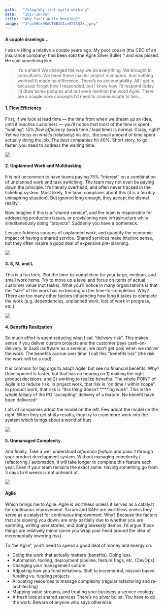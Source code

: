 ```yaml
---
path:	"/blog/why-isnt-agile-working"
date:	"2017-10-05"
title:	"Why Isn’t Agile Working?"
image:	"1*uv5Ehx9KnUT6B3O1ieGY1A@2x.jpeg"
---
```


#### A couple drawings…

I was visiting a relative a couple years ago. My poor cousin (the CEO of an insurance company) had been sold the Agile Silver Bullet ™ and was pissed. He said something like:


> It’s a sham! We changed the way we do everything. We brought in consultants. We hired these master project managers. And nothing worked! It made no difference. There’s no accountability. All I get is excusesI forget how I responded, but I know how I’d respond today. I’d draw some pictures and not even mention the word Agile. There are a couple core concepts I’d need to communicate to him….

#### 1. Flow Efficiency

First, if we look at lead time — the time from when we dream up an idea, until it reaches customers — you’ll notice that most of the time is spent “waiting”. 15% *flow efficiency* (work time / lead time) is normal. Crazy, right? Yet we focus on what’s (relatively) visible…the small amount of time spent actually doing the job. The *best* companies hit 40%. Short story, to go faster, you need to address the waiting time.

![](/images/1*uv5Ehx9KnUT6B3O1ieGY1A@2x.jpeg)

#### 2. Unplanned Work and Multitasking

It is not uncommon to have teams paying 75% “interest” on a combination of unplanned work and task switching. The team may not even be paying down the principle. It’s literally overhead, and often never tracked in the ticketing system. Most likely, the team complains about this (it is a terribly uninspiring situation). But ignored long enough, they accept the dismal reality.

Now imagine if this is a “shared service”, and the team is responsible for addressing production issues, or provisioning new infrastructure while simultaneously doing “projects”. Suddenly you have a bottleneck.

Lesson: Address sources of unplanned work, and quantify the economic impact of having a shared service. Shared services make intuitive sense, but they often inspire a good deal of expensive pre-planning.

![](/images/1*c0S7FZCmO-k74oB58nxgww@2x.jpeg)

#### 3. S, M, and L

This is a fun trick. Plot the time-to-completion for your large, medium, and small work items. Try to move up a level and focus on items of actual customer value (not tasks). What you’ll notice in many organizations is that the “size” of the work has no bearing on the time-to-completion. Why? There are too many other factors influencing how long it takes to complete the work (e.g. dependencies, unplanned work, lots of work in progress, etc.)

![](/images/1*didlj2AajPneLPsNMNUwnA@2x.jpeg)

#### 4. Benefits Realization

So much effort is spent reducing what I call “delivery risk”. This makes sense if you deliver custom projects and the customer pays cash-on-delivery. In SaaS (software as a service), we don’t get paid when we deliver the work. The benefits accrue over time. I call this “benefits risk” (the risk the work will be a dud).

It is common for big orgs to adopt Agile, but see no financial benefits. Why? Development is faster, but that has no bearing on 1) making the right product decisions, and 2) working to realize benefits. The whole POINT of Agile is to reduce risk. In project work, that risk is “on time / within scope”. In product work, that risk is “this thing doesn’t ****ing work”. This is the whole fallacy of the PO “accepting” delivery of a feature. No benefit have been delivered!

Lots of companies adopt the model on the left. Few adopt the model on the right. When they get shitty results, they try to cram more work into the system which brings about a world of hurt.

![](/images/1*xR34WYhjH6OvXhCLO4nS2Q@2x.jpeg)

#### 5. Unmanaged Complexity

And finally. Take a well understood *reference feature* and pass it through your product development system. Without managing complexity / refactoring / automation, it will take longer to complete this feature each year. Even if your team remains the exact same. Having something go from 3 days to 6 weeks is not unheard of.

![](/images/1*MAkcdBoUiAiZSmVuqE83HA@2x.jpeg)

#### Agile

Which brings me to Agile. Agile is worthless unless it serves as a catalyst for continuous improvement. Scrum and SAFe are worthless unless they serve as a catalyst for continuous improvement. Why? Because the factors that are slowing you down, are only partially due to whether you are sprinting, writing user stories, and doing biweekly demos. I’d argue those things are relatively minor (once you wrap your head around the idea of incrementally lowering risk).

To “be Agile”, you’ll need to spend a good deal of money and energy on:

* Doing the work that actually matters (benefits). Doing less.
* Automation, tooling, deployment pipeline, feature flags, etc. (DevOps)
* Changing your management culture
* Adjusting how you fund initiatives. Shift to incremental, mission based funding vs. funding projects
* Allocating resources to manage complexity (regular refactoring and re-architecting)
* Mapping value streams, and treating your business a service ecology
* A fresh look at shared services
There’s no silver bullet. You have to do the work. Beware of anyone who says otherwise.

